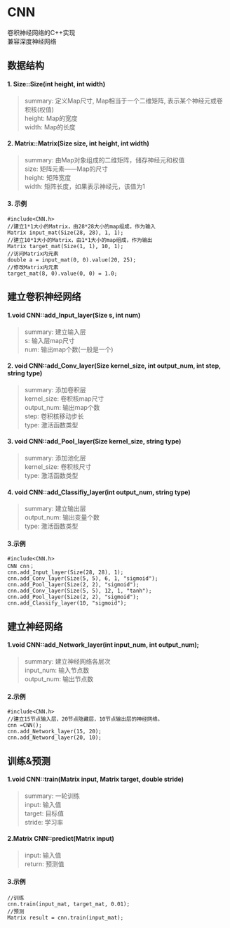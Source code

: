 # CNN

卷积神经网络的C++实现\
兼容深度神经网络

## 数据结构
#### 1. Size::Size(int height, int width)
>summary: 定义Map尺寸, Map相当于一个二维矩阵, 表示某个神经元或卷积核(权值)\
height: Map的宽度\
width: Map的长度
#### 2. Matrix::Matrix(Size size, int height, int width)
>summary: 由Map对象组成的二维矩阵，储存神经元和权值\
size: 矩阵元素——Map的尺寸\
height: 矩阵宽度\
width: 矩阵长度，如果表示神经元，该值为1
#### 3. 示例
    #include<CNN.h>
    //建立1*1大小的Matrix，由28*28大小的map组成，作为输入
    Matrix input_mat(Size(28, 28), 1, 1);
    //建立10*1大小的Matrix，由1*1大小的map组成，作为输出
    Matrix target_mat(Size(1, 1), 10, 1);
    //访问Matrix内元素
    double a = input_mat(0, 0).value(20, 25);
    //修改Matrix内元素
    target_mat(8, 0).value(0, 0) = 1.0;

## 建立卷积神经网络

#### 1.void CNN::add_Input_layer(Size s, int num)
>summary: 建立输入层\
s: 输入层map尺寸\
num: 输出map个数(一般是一个)

#### 2. void CNN::add_Conv_layer(Size kernel_size, int output_num, int step, string type)
>summary: 添加卷积层\
kernel_size: 卷积核map尺寸\
output_num: 输出map个数\
step: 卷积核移动步长\
type: 激活函数类型

#### 3. void CNN::add_Pool_layer(Size kernel_size, string type)
>summary: 添加池化层\
kernel_size: 卷积核尺寸\
type: 激活函数类型

#### 4. void CNN::add_Classifiy_layer(int output_num, string type)
>summary: 建立输出层\
output_num: 输出变量个数\
type: 激活函数类型

#### 3.示例
    #include<CNN.h>
    CNN cnn；
	cnn.add_Input_layer(Size(28, 28), 1);
	cnn.add_Conv_layer(Size(5, 5), 6, 1, "sigmoid");
	cnn.add_Pool_layer(Size(2, 2), "sigmoid");
	cnn.add_Conv_layer(Size(5, 5), 12, 1, "tanh");
	cnn.add_Pool_layer(Size(2, 2), "sigmoid");
	cnn.add_Classify_layer(10, "sigmoid");
	
## 建立神经网络

#### 1.void CNN::add_Network_layer(int input_num, int output_num);
>summary: 建立神经网络各层次\
input_num: 输入节点数\
output_num: 输出节点数

#### 2.示例

    #include<CNN.h>
    //建立15节点输入层，20节点隐藏层，10节点输出层的神经网络。
    cnn =CNN();
    cnn.add_Network_layer(15, 20);
    cnn.add_Netword_layer(20, 10);

## 训练&预测

#### 1.void CNN::train(Matrix input, Matrix target, double stride)
>summary: 一轮训练\
input: 输入值\
target: 目标值\
stride: 学习率

#### 2.Matrix CNN::predict(Matrix input)
>input: 输入值\
return: 预测值

#### 3.示例

    //训练
    cnn.train(input_mat, target_mat, 0.01);
    //预测
    Matrix result = cnn.train(input_mat);



